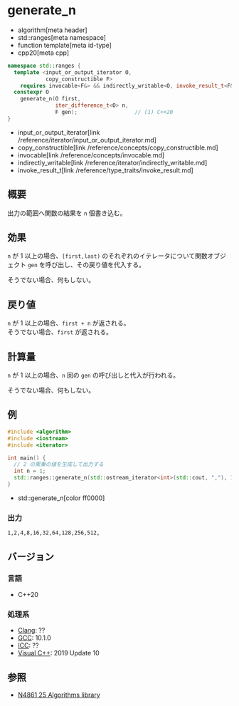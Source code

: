 # generate_n
* algorithm[meta header]
* std::ranges[meta namespace]
* function template[meta id-type]
* cpp20[meta cpp]

```cpp
namespace std::ranges {
  template <input_or_output_iterator O,
            copy_constructible F>
    requires invocable<F&> && indirectly_writable<O, invoke_result_t<F&>>
  constexpr O
    generate_n(O first,
               iter_difference_t<O> n,
               F gen);                  // (1) C++20
}
```
* input_or_output_iterator[link /reference/iterator/input_or_output_iterator.md]
* copy_constructible[link /reference/concepts/copy_constructible.md]
* invocable[link /reference/concepts/invocable.md]
* indirectly_writable[link /reference/iterator/indirectly_writable.md]
* invoke_result_t[link /reference/type_traits/invoke_result.md]


## 概要
出力の範囲へ関数の結果を `n` 個書き込む。


## 効果
`n` が 1 以上の場合、`[first,last)` のそれぞれのイテレータについて関数オブジェクト `gen` を呼び出し、その戻り値を代入する。

そうでない場合、何もしない。


## 戻り値
`n` が 1 以上の場合、`first + n` が返される。  
そうでない場合、`first` が返される。


## 計算量
`n` が 1 以上の場合、`n` 回の `gen` の呼び出しと代入が行われる。

そうでない場合、何もしない。


## 例
```cpp example
#include <algorithm>
#include <iostream>
#include <iterator>

int main() {
  // 2 の累乗の値を生成して出力する
  int n = 1;
  std::ranges::generate_n(std::ostream_iterator<int>(std::cout, ","), 10, [&n]{ auto t = n; n *= 2; return t; });
}
```
* std::generate_n[color ff0000]

### 出力
```
1,2,4,8,16,32,64,128,256,512,
```

## バージョン
### 言語
- C++20

### 処理系
- [Clang](/implementation.md#clang): ??
- [GCC](/implementation.md#gcc): 10.1.0
- [ICC](/implementation.md#icc): ??
- [Visual C++](/implementation.md#visual_cpp): 2019 Update 10

## 参照
- [N4861 25 Algorithms library](https://timsong-cpp.github.io/cppwp/n4861/algorithms)
